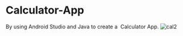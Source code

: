 # Calculator-App
By using Android Studio and Java to create a  Calculator App.
![cal2](https://user-images.githubusercontent.com/79461276/144620558-88cc223c-3416-4aca-8bdb-0affb7d0e1ce.png)
